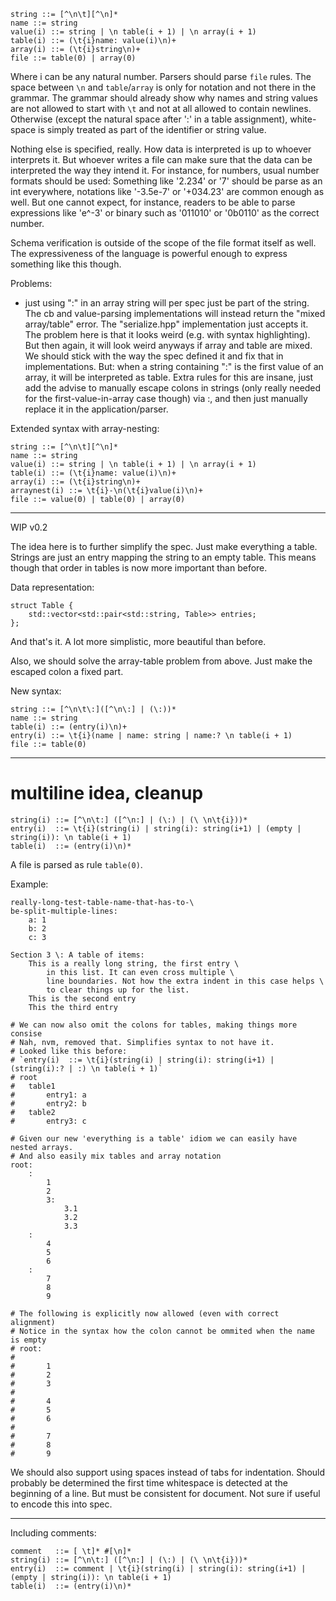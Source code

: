 ```
string ::= [^\n\t][^\n]*
name ::= string
value(i) ::= string | \n table(i + 1) | \n array(i + 1)
table(i) ::= (\t{i}name: value(i)\n)+
array(i) ::= (\t{i}string\n)+
file ::= table(0) | array(0)
```

Where i can be any natural number. Parsers should parse `file` rules.
The space between `\n` and `table`/`array` is only for notation and not 
there in the grammar. The grammar should already show why names and string
values are not allowed to start with `\t` and not at all allowed to
contain newlines. Otherwise (except the natural space after ':' in a table
assignment), white-space is simply treated as part of the identifier or
string value.

Nothing else is specified, really.
How data is interpreted is up to whoever interprets it.
But whoever writes a file can make sure that the data can be interpreted
the way they intend it. For instance, for numbers, usual number formats
should be used: Something like '2.234' or '7' should be parse as an int
everywhere, notations like '-3.5e-7' or '+034.23' are common enough as well.
But one cannot expect, for instance, readers to be able to parse expressions
like 'e^-3' or binary such as '011010' or '0b0110' as the correct number.

Schema verification is outside of the scope of the file format itself
as well. The expressiveness of the language is powerful enough to express
something like this though.

Problems:

- just using ":" in an array string will per spec just be part of the string.
  The cb and value-parsing implementations will instead return the
  "mixed array/table" error. The "serialize.hpp" implementation
  just accepts it. The problem here is that it looks weird (e.g. with
  syntax highlighting). But then again, it will look weird anyways
  if array and table are mixed. We should stick with the way the spec
  defined it and fix that in implementations.
  But: when a string containing ":" is the first value of an array,
  it will be interpreted as table. Extra rules for this are insane,
  just add the advise to manually escape colons in strings
  (only really needed for the first-value-in-array case though)
  via \:, and then just manually replace it in the application/parser.


Extended syntax with array-nesting:
```
string ::= [^\n\t][^\n]*
name ::= string
value(i) ::= string | \n table(i + 1) | \n array(i + 1)
table(i) ::= (\t{i}name: value(i)\n)+
array(i) ::= (\t{i}string\n)+
arraynest(i) ::= \t{i}-\n(\t{i}value(i)\n)+
file ::= value(0) | table(0) | array(0)
```

---

WIP v0.2

The idea here is to further simplify the spec. Just make everything a table.
Strings are just an entry mapping the string to an empty table.
This means though that order in tables is now more important than before.

Data representation:
```
struct Table {
	std::vector<std::pair<std::string, Table>> entries;
};
```

And that's it. A lot more simplistic, more beautiful than before.

Also, we should solve the array-table problem from above.
Just make the escaped colon a fixed part.

New syntax:
```
string ::= [^\n\t\:]([^\n\:] | (\:))*
name ::= string
table(i) ::= (entry(i)\n)+
entry(i) ::= \t{i}(name | name: string | name:? \n table(i + 1)
file ::= table(0)
```

---

# multiline idea, cleanup

```
string(i) ::= [^\n\t:] ([^\n:] | (\:) | (\ \n\t{i}))*
entry(i)  ::= \t{i}(string(i) | string(i): string(i+1) | (empty | string(i)): \n table(i + 1)
table(i)  ::= (entry(i)\n)*
```

A file is parsed as rule `table(0)`.

Example:

```
really-long-test-table-name-that-has-to-\
be-split-multiple-lines:
	a: 1
	b: 2
	c: 3

Section 3 \: A table of items:
	This is a really long string, the first entry \
		in this list. It can even cross multiple \
		line boundaries. Not how the extra indent in this case helps \
		to clear things up for the list.
	This is the second entry
	This the third entry

# We can now also omit the colons for tables, making things more consise
# Nah, nvm, removed that. Simplifies syntax to not have it.
# Looked like this before:
# `entry(i)  ::= \t{i}(string(i) | string(i): string(i+1) | (string(i):? | :) \n table(i + 1)`
# root
# 	table1
# 		entry1: a
# 		entry2: b
# 	table2
# 		entry3: c

# Given our new 'everything is a table' idiom we can easily have nested arrays.
# And also easily mix tables and array notation
root:
	:
		1
		2
		3:
			3.1
			3.2
			3.3
	:
		4
		5
		6
	:
		7
		8
		9

# The following is explicitly now allowed (even with correct alignment)
# Notice in the syntax how the colon cannot be ommited when the name is empty
# root:
# 	
# 		1
# 		2
# 		3
# 	
# 		4
# 		5
# 		6
# 	
# 		7
# 		8
# 		9
```

We should also support using spaces instead of tabs for indentation.
Should probably be determined the first time whitespace is detected at
the beginning of a line. But must be consistent for document.
Not sure if useful to encode this into spec.

---

Including comments:

```
comment   ::= [ \t]* #[\n]*
string(i) ::= [^\n\t:] ([^\n:] | (\:) | (\ \n\t{i}))*
entry(i)  ::= comment | \t{i}(string(i) | string(i): string(i+1) | (empty | string(i)): \n table(i + 1)
table(i)  ::= (entry(i)\n)*
```
